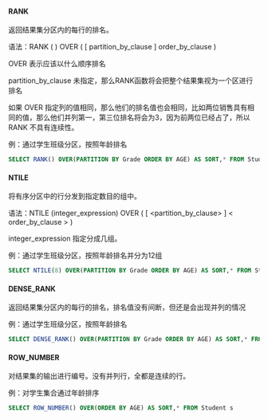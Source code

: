 #### RANK

返回结果集分区内的每行的排名。

语法：RANK ( ) OVER ( [ partition_by_clause ] order_by_clause )  

OVER 表示应该以什么顺序排名

partition_by_clause 未指定，那么RANK函数将会把整个结果集视为一个区进行排名

如果 OVER 指定列的值相同，那么他们的排名值也会相同，比如两位销售具有相同的值，那么他们并列第一，第三位排名将会为3，因为前两位已经占了，所以 RANK 不具有连续性。

例：通过学生班级分区，按照年龄排名

```sql
SELECT RANK() OVER(PARTITION BY Grade ORDER BY AGE) AS SORT,* FROM Student s
```

#### NTILE

将有序分区中的行分发到指定数目的组中。

语法：NTILE (integer_expression) OVER ( [ <partition_by_clause> ] < order_by_clause > )  

integer_expression 指定分成几组。

例：通过学生班级分区，按照年龄排名并分为12组

```sql
SELECT NTILE(8) OVER(PARTITION BY Grade ORDER BY AGE) AS SORT,* FROM Student s
```

#### DENSE_RANK 

返回结果集分区内的每行的排名，排名值没有间断，但还是会出现并列的情况

例：通过学生班级分区，按照年龄排名

```sql
SELECT DENSE_RANK() OVER(PARTITION BY Grade ORDER BY AGE) AS SORT,* FROM Student s
```

#### ROW_NUMBER

 对结果集的输出进行编号。没有并列行，全都是连续的行。

例：对学生集合通过年龄排序

```sql
SELECT ROW_NUMBER() OVER(ORDER BY AGE) AS SORT,* FROM Student s
```

